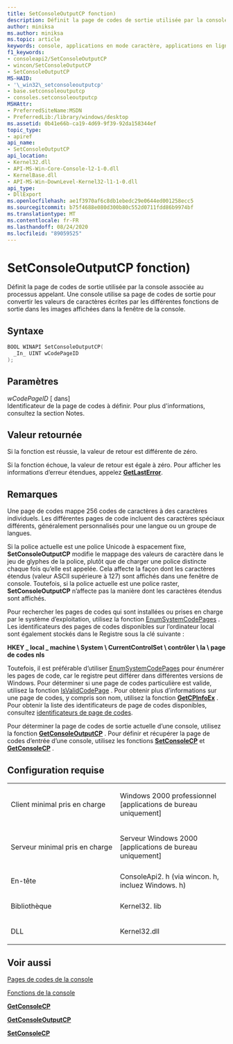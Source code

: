 ```yaml
---
title: SetConsoleOutputCP fonction)
description: Définit la page de codes de sortie utilisée par la console associée au processus appelant.
author: miniksa
ms.author: miniksa
ms.topic: article
keywords: console, applications en mode caractère, applications en ligne de commande, applications Terminal Server, API de console
f1_keywords:
- consoleapi2/SetConsoleOutputCP
- wincon/SetConsoleOutputCP
- SetConsoleOutputCP
MS-HAID:
- '\_win32\_setconsoleoutputcp'
- base.setconsoleoutputcp
- consoles.setconsoleoutputcp
MSHAttr:
- PreferredSiteName:MSDN
- PreferredLib:/library/windows/desktop
ms.assetid: 0b41e66b-ca19-4d69-9f39-92da158344ef
topic_type:
- apiref
api_name:
- SetConsoleOutputCP
api_location:
- Kernel32.dll
- API-MS-Win-Core-Console-l2-1-0.dll
- KernelBase.dll
- API-MS-Win-DownLevel-Kernel32-l1-1-0.dll
api_type:
- DllExport
ms.openlocfilehash: ae1f3970af6c8db1ebedc29e0644ed001258ecc5
ms.sourcegitcommit: b75f4688e080d300b80c552d0711fdd86b9974bf
ms.translationtype: MT
ms.contentlocale: fr-FR
ms.lasthandoff: 08/24/2020
ms.locfileid: "89059525"
---
```

# <a name="setconsoleoutputcp-function"></a>SetConsoleOutputCP fonction)


Définit la page de codes de sortie utilisée par la console associée au processus appelant. Une console utilise sa page de codes de sortie pour convertir les valeurs de caractères écrites par les différentes fonctions de sortie dans les images affichées dans la fenêtre de la console.

<a name="syntax"></a>Syntaxe
------

```C
BOOL WINAPI SetConsoleOutputCP(
  _In_ UINT wCodePageID
);
```

<a name="parameters"></a>Paramètres
----------

*wCodePageID* \[ dans\]  
Identificateur de la page de codes à définir. Pour plus d'informations, consultez la section Notes.

<a name="return-value"></a>Valeur retournée
------------

Si la fonction est réussie, la valeur de retour est différente de zéro.

Si la fonction échoue, la valeur de retour est égale à zéro. Pour afficher les informations d’erreur étendues, appelez [**GetLastError**](https://msdn.microsoft.com/library/windows/desktop/ms679360).

<a name="remarks"></a>Remarques
-------

Une page de codes mappe 256 codes de caractères à des caractères individuels. Les différentes pages de code incluent des caractères spéciaux différents, généralement personnalisés pour une langue ou un groupe de langues.

Si la police actuelle est une police Unicode à espacement fixe, **SetConsoleOutputCP** modifie le mappage des valeurs de caractère dans le jeu de glyphes de la police, plutôt que de charger une police distincte chaque fois qu’elle est appelée. Cela affecte la façon dont les caractères étendus (valeur ASCII supérieure à 127) sont affichés dans une fenêtre de console. Toutefois, si la police actuelle est une police raster, **SetConsoleOutputCP** n’affecte pas la manière dont les caractères étendus sont affichés.

Pour rechercher les pages de codes qui sont installées ou prises en charge par le système d’exploitation, utilisez la fonction [EnumSystemCodePages](https://go.microsoft.com/fwlink/p/?linkid=178051) . Les identificateurs des pages de codes disponibles sur l’ordinateur local sont également stockés dans le Registre sous la clé suivante :

**HKEY \_ local \_ machine \\ System \\ CurrentControlSet \\ contrôler \\ la \\ page de codes nls**

Toutefois, il est préférable d’utiliser [EnumSystemCodePages](https://go.microsoft.com/fwlink/p/?linkid=178051) pour énumérer les pages de code, car le registre peut différer dans différentes versions de Windows.
Pour déterminer si une page de codes particulière est valide, utilisez la fonction [IsValidCodePage](https://go.microsoft.com/fwlink/p/?linkid=178053) . Pour obtenir plus d’informations sur une page de codes, y compris son nom, utilisez la fonction [**GetCPInfoEx**](https://msdn.microsoft.com/library/windows/desktop/dd318081) . Pour obtenir la liste des identificateurs de page de codes disponibles, consultez [identificateurs de page de codes](https://msdn.microsoft.com/library/windows/desktop/dd317756).

Pour déterminer la page de codes de sortie actuelle d’une console, utilisez la fonction [**GetConsoleOutputCP**](getconsoleoutputcp.md) . Pour définir et récupérer la page de codes d’entrée d’une console, utilisez les fonctions [**SetConsoleCP**](setconsolecp.md) et [**GetConsoleCP**](getconsolecp.md) .

<a name="requirements"></a>Configuration requise
------------

<table>
<colgroup>
<col width="50%" />
<col width="50%" />
</colgroup>
<tbody>
<tr class="odd">
<td><p>Client minimal pris en charge</p></td>
<td><p>Windows 2000 professionnel [applications de bureau uniquement]</p></td>
</tr>
<tr class="even">
<td><p>Serveur minimal pris en charge</p></td>
<td><p>Serveur Windows 2000 [applications de bureau uniquement]</p></td>
</tr>
<tr class="odd">
<td><p>En-tête</p></td>
<td>ConsoleApi2. h (via wincon. h, incluez Windows. h)</td>
</tr>
<tr class="even">
<td><p>Bibliothèque</p></td>
<td>Kernel32. lib</td>
</tr>
<tr class="odd">
<td><p>DLL</p></td>
<td>Kernel32.dll</td>
</tr>
<tr class="even">
</tr>
<tr class="odd">
</tr>
<tr class="even">
</tr>
</tbody>
</table>

## <a name="span-idsee_alsospansee-also"></a><span id="see_also"></span>Voir aussi


[Pages de codes de la console](console-code-pages.md)

[Fonctions de la console](console-functions.md)

[**GetConsoleCP**](getconsolecp.md)

[**GetConsoleOutputCP**](getconsoleoutputcp.md)

[**SetConsoleCP**](setconsolecp.md)

 

 





